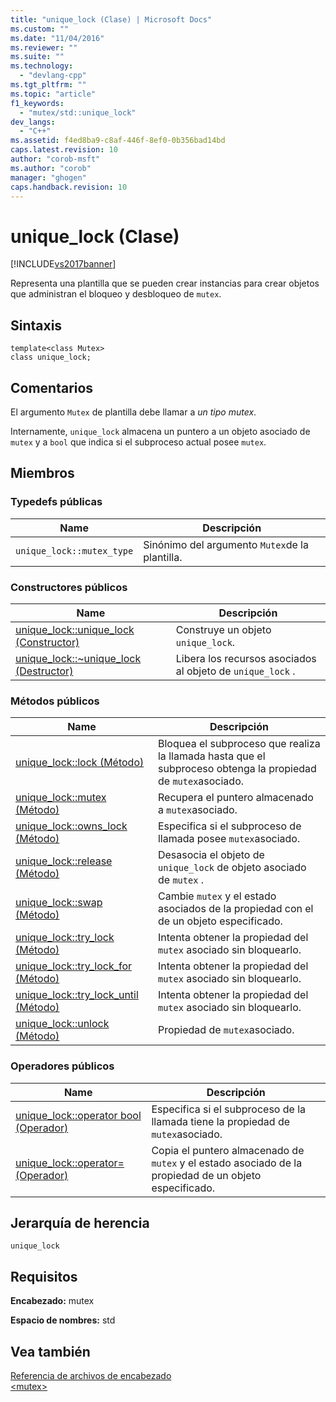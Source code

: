 ```yaml
---
title: "unique_lock (Clase) | Microsoft Docs"
ms.custom: ""
ms.date: "11/04/2016"
ms.reviewer: ""
ms.suite: ""
ms.technology: 
  - "devlang-cpp"
ms.tgt_pltfrm: ""
ms.topic: "article"
f1_keywords: 
  - "mutex/std::unique_lock"
dev_langs: 
  - "C++"
ms.assetid: f4ed8ba9-c8af-446f-8ef0-0b356bad14bd
caps.latest.revision: 10
author: "corob-msft"
ms.author: "corob"
manager: "ghogen"
caps.handback.revision: 10
---
```

# unique_lock (Clase)
[!INCLUDE[vs2017banner](../assembler/inline/includes/vs2017banner.md)]

Representa una plantilla que se pueden crear instancias para crear objetos que administran el bloqueo y desbloqueo de `mutex`.  
  
## Sintaxis  
  
```  
template<class Mutex>  
class unique_lock;  
```  
  
## Comentarios  
 El argumento `Mutex` de plantilla debe llamar a *un tipo mutex*.  
  
 Internamente, `unique_lock` almacena un puntero a un objeto asociado de `mutex` y a `bool` que indica si el subproceso actual posee `mutex`.  
  
## Miembros  
  
### Typedefs públicas  
  
|Name|Descripción|  
|----------|-----------------|  
|`unique_lock::mutex_type`|Sinónimo del argumento `Mutex`de la plantilla.|  
  
### Constructores públicos  
  
|Name|Descripción|  
|----------|-----------------|  
|[unique\_lock::unique\_lock \(Constructor\)](../Topic/unique_lock::unique_lock%20Constructor.md)|Construye un objeto `unique_lock`.|  
|[unique\_lock::~unique\_lock \(Destructor\)](../Topic/unique_lock::~unique_lock%20Destructor.md)|Libera los recursos asociados al objeto de `unique_lock` .|  
  
### Métodos públicos  
  
|Name|Descripción|  
|----------|-----------------|  
|[unique\_lock::lock \(Método\)](../Topic/unique_lock::lock%20Method.md)|Bloquea el subproceso que realiza la llamada hasta que el subproceso obtenga la propiedad de `mutex`asociado.|  
|[unique\_lock::mutex \(Método\)](../Topic/unique_lock::mutex%20Method.md)|Recupera el puntero almacenado a `mutex`asociado.|  
|[unique\_lock::owns\_lock \(Método\)](../Topic/unique_lock::owns_lock%20Method.md)|Especifica si el subproceso de llamada posee `mutex`asociado.|  
|[unique\_lock::release \(Método\)](../Topic/unique_lock::release%20Method.md)|Desasocia el objeto de `unique_lock` de objeto asociado de `mutex` .|  
|[unique\_lock::swap \(Método\)](../Topic/unique_lock::swap%20Method.md)|Cambie `mutex` y el estado asociados de la propiedad con el de un objeto especificado.|  
|[unique\_lock::try\_lock \(Método\)](../Topic/unique_lock::try_lock%20Method.md)|Intenta obtener la propiedad del `mutex` asociado sin bloquearlo.|  
|[unique\_lock::try\_lock\_for \(Método\)](../Topic/unique_lock::try_lock_for%20Method.md)|Intenta obtener la propiedad del `mutex` asociado sin bloquearlo.|  
|[unique\_lock::try\_lock\_until \(Método\)](../Topic/unique_lock::try_lock_until%20Method.md)|Intenta obtener la propiedad del `mutex` asociado sin bloquearlo.|  
|[unique\_lock::unlock \(Método\)](../Topic/unique_lock::unlock%20Method.md)|Propiedad de `mutex`asociado.|  
  
### Operadores públicos  
  
|Name|Descripción|  
|----------|-----------------|  
|[unique\_lock::operator bool \(Operador\)](../Topic/unique_lock::operator%20bool%20Operator.md)|Especifica si el subproceso de la llamada tiene la propiedad de `mutex`asociado.|  
|[unique\_lock::operator\= \(Operador\)](../Topic/unique_lock::operator=%20Operator.md)|Copia el puntero almacenado de `mutex` y el estado asociado de la propiedad de un objeto especificado.|  
  
## Jerarquía de herencia  
 `unique_lock`  
  
## Requisitos  
 **Encabezado:** mutex  
  
 **Espacio de nombres:** std  
  
## Vea también  
 [Referencia de archivos de encabezado](../standard-library/cpp-standard-library-header-files.md)   
 [\<mutex\>](../standard-library/mutex.md)